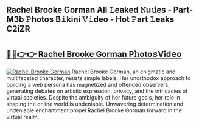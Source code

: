 ## Rachel Brooke Gorman All 𝙻eaked 𝙽u𝚍es - Part-M3b 𝙿hotos B𝚒kini 𝚅𝚒deo - Hot 𝙿art 𝙻eaks C2iZR

# <h2><a href="http://ld29kp.urlbe.top/?page=Rachel+Brooke+Gorman">🔗🔗👉👉 Rachel Brooke Gorman P𝚑oto𝚜Vid𝚎o</a></h2>

[![Rachel Brooke Gorman](https://i.imgur.com/eBuTRDB.gif)](http://ld29kp.urlbe.top/?page=Rachel+Brooke+Gorman)
Rachel Brooke Gorman, an enigmatic and multifaceted character, resists simple labels. Her unorthodox approach to building a web persona has magnetized and offended observers, generating debates on artistic expression, privacy, and the intricacies of virtual societies. Despite the ambiguity of her future goals, her role in shaping the online world is undeniable. Unwavering determination and undeniable enchantment propel Rachel Brooke Gorman forward in the virtual realm.
